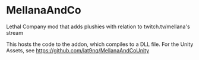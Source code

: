 # MellanaAndCo
Lethal Company mod that adds plushies with relation to twitch.tv/mellana's stream

This hosts the code to the addon, which compiles to a DLL file. For the Unity Assets, see https://github.com/lat9nq/MellanaAndCoUnity

